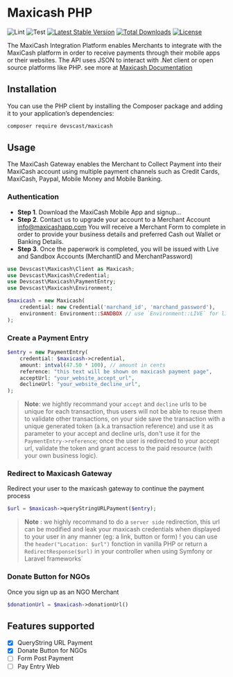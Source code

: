 # Maxicash PHP

![Lint](https://github.com/devscast/maxicash/actions/workflows/lint.yaml/badge.svg)
![Test](https://github.com/devscast/maxicash/actions/workflows/test.yaml/badge.svg)
[![Latest Stable Version](https://poser.pugx.org/devscast/maxicash/version)](https://packagist.org/packages/devscast/maxicash)
[![Total Downloads](https://poser.pugx.org/devscast/maxicash/downloads)](https://packagist.org/packages/devscast/maxicash)
[![License](https://poser.pugx.org/devscast/maxicash/license)](https://packagist.org/packages/devscast/maxicash)


The MaxiCash Integration Platform enables Merchants to integrate with the MaxiCash platform in order to receive payments through their mobile apps or their websites. The API uses JSON to interact with .Net client or open source platforms like PHP. see more at [Maxicash Documentation](https://developer.maxicashapp.com/Default)

## Installation
You can use the PHP client by installing the Composer package and adding it to your application’s dependencies:

```bash
composer require devscast/maxicash
```
## Usage 
The MaxiCash Gateway enables the Merchant to Collect Payment into their MaxiCash account using multiple payment channels such as Credit Cards, MaxiCash, Paypal, Mobile Money and Mobile Banking.

### Authentication
* **Step 1**. Download the MaxiCash Mobile App and signup...
* **Step 2**. Contact us to upgrade your account to a Merchant Account info@maxicashapp.com
You will receive a Merchant Form to complete in order to provide your business details and preferred Cash out Wallet or Banking Details.
* **Step 3**. Once the paperwork is completed, you will be issued with Live and Sandbox Accounts (MerchantID and MerchantPassword)


```php
use Devscast\Maxicash\Client as Maxicash;
use Devscast\Maxicash\Credential;
use Devscast\Maxicash\PaymentEntry;
use Devscast\Maxicash\Environment;

$maxicash = new Maxicash(
    credential: new Credential('marchand_id', 'marchand_password'),
    environment: Environment::SANDBOX // use `Environment::LIVE` for live
);
```

### Create a Payment Entry
```php
$entry = new PaymentEntry(
    credential: $maxicash->credential,
    amount: intval(47.50 * 100), // amount in cents
    reference: "this text will be shown on maxicash payment page",
    acceptUrl: "your_website_accept_url",
    declineUrl: "your_website_decline_url",
);
```
> **Note**: we hightly recommand your `accept` and `decline` urls to be unique for each transaction, thus users will not be able to reuse them to validate other transactions, on your side save the transaction with a unique generated token (a.k.a transaction reference) and use it as parameter to your accept and decline urls, don't use it for the `PaymentEntry->reference`; once the user is redirected to your accept url, validate the token and grant access to the paid resource (with your own business logic). 


### Redirect to Maxicash Gateway
Redirect your user to the maxicash gateway to continue the payment process

```php
$url = $maxicash->queryStringURLPayment($entry);
```
> **Note** : we highly recommand to do a `server side` redirection, this url can be modified and leak your maxicash credentials when displayed to your user in any manner (eg: a link, button or form) ! you can use the `header("Location: $url")` fonction in vanilla PHP or return a `RedirectResponse($url)` in your controller when using Symfony or Laravel frameworks`

### Donate Button for NGOs
Once you sign up as an NGO Merchant

```php
$donationUrl = $maxicash->donationUrl()
```

## Features supported
- [x] QueryString URL Payment
- [x] Donate Button for NGOs
- [ ] Form Post Payment
- [ ] Pay Entry Web
